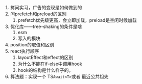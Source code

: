 1. 拷问实习，广告的变现是如何做到的
2. 问prefetch和preload的区别
	1. prefetch优先级更高，会立即加载，preload是空闲时候加载
3. 优化库——tree-shaking的条件是啥
	1. esm
	2. 写入的模块
4. position的取值和区别
5. react执行顺序
	1. layoutEffect和effect的区别
	2. 为什么不能在if-else中调用hook
	3. hook的结构是什么样子的。
6. 算法题：实现一个 TS`Await<T>`或者 最近公共祖先
